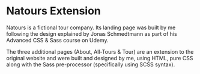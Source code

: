 # Natours Extension

Natours is a fictional tour company. Its landing page was built by me following the design explained by Jonas Schmedtmann as part of his
Advanced CSS & Sass course on Udemy. 

The three additional pages (About, All-Tours & Tour) are an extension to the original website and were built and designed by me, using HTML, pure CSS along with the Sass pre-processor 
(specifically using SCSS syntax). 
